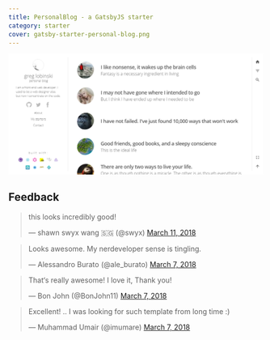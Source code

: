 ```yaml
---
title: PersonalBlog - a GatsbyJS starter
category: starter
cover: gatsby-starter-personal-blog.png
---
```


![ersonalBlog - a GatsbyJS starter](./gatsby-starter-personal-blog.png)

## Feedback

<div class="tweets">
<blockquote class="twitter-tweet" data-conversation="none"  data-lang="en"><p lang="en" dir="ltr">this looks incredibly good!</p>&mdash; shawn swyx wang 🇸🇬 (@swyx) <a href="https://twitter.com/swyx/status/972978980046491648?ref_src=twsrc%5Etfw">March 11, 2018</a></blockquote>

<blockquote class="twitter-tweet" data-conversation="none" data-lang="en"><p lang="en" dir="ltr">Looks awesome. My nerdeveloper sense is tingling.</p>&mdash; Alessandro Burato (@ale_burato) <a href="https://twitter.com/ale_burato/status/971530603769270272?ref_src=twsrc%5Etfw">March 7, 2018</a></blockquote>

<blockquote class="twitter-tweet" data-conversation="none" data-lang="en"><p lang="en" dir="ltr">That‘s really awesome! I love it, Thank you!</p>&mdash; Bon John (@BonJohn11) <a href="https://twitter.com/BonJohn11/status/971299371789750273?ref_src=twsrc%5Etfw">March 7, 2018</a></blockquote>

<blockquote class="twitter-tweet" data-conversation="none" data-lang="en"><p lang="en" dir="ltr">Excellent! .. I was looking for such template from long time :)</p>&mdash; Muhammad Umair (@imumare) <a href="https://twitter.com/imumare/status/971284086789693441?ref_src=twsrc%5Etfw">March 7, 2018</a></blockquote>

</div>
